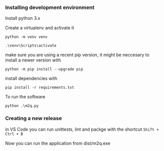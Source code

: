 ### Installing development environment

Install python 3.x

Create a virtualenv and activate it

``` python -m venv venv ```

```.\venv\Scripts\activate ```

make sure you are using a recent pip version, it might be neccesary to install a newer version with

``` python -m pip install --upgrade pip ```

install dependencies with

``` pip install -r requirements.txt ```

To run the software

``` python .\m2q.py ```

### Creating a new release
in VS Code you can run unittests, lint and packge with the shortcut
``` Shift + Ctrl + B ```

Now you can run the application from dist/m2q.exe